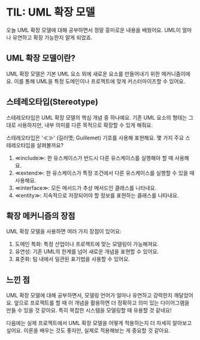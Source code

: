 # TIL: UML 확장 모델

오늘 UML 확장 모델에 대해 공부하면서 정말 흥미로운 내용을 배웠어요. UML이 얼마나 유연하고 확장 가능한지 알게 되었죠.

## UML 확장 모델이란?

UML 확장 모델은 기본 UML 요소 외에 새로운 요소를 만들어내기 위한 메커니즘이에요. 이를 통해 UML을 특정 도메인이나 프로젝트에 맞게 커스터마이즈할 수 있어요.

## 스테레오타입(Stereotype)

스테레오타입은 UML 확장 모델의 핵심 개념 중 하나예요. 기존 UML 요소의 형태는 그대로 사용하지만, 내부 의미를 다른 목적으로 확장할 수 있게 해줘요.

스테레오타입은 '≪≫' (길러멧; Guillemet) 기호를 사용해 표현해요. 몇 가지 주요 스테레오타입을 살펴볼까요?

1. ≪include≫: 한 유스케이스가 반드시 다른 유스케이스를 실행해야 할 때 사용해요.
2. ≪extend≫: 한 유스케이스가 특정 조건에서 다른 유스케이스를 실행할 수 있을 때 사용해요.
3. ≪interface≫: 모든 메서드가 추상 메서드인 클래스를 나타내요.
4. ≪entity≫: 지속적으로 저장되어야 할 정보를 표현하는 클래스를 나타내요.

## 확장 메커니즘의 장점

UML 확장 모델을 사용하면 여러 가지 장점이 있어요:

1. 도메인 특화: 특정 산업이나 프로젝트에 맞는 모델링이 가능해져요.
2. 유연성: 기존 UML의 한계를 넘어 새로운 개념을 표현할 수 있어요.
3. 표준화: 팀 내에서 일관된 표기법을 사용할 수 있어요.

## 느낀 점

UML 확장 모델에 대해 공부하면서, 모델링 언어가 얼마나 유연하고 강력한지 깨달았어요. 앞으로 프로젝트를 할 때 이 개념을 활용하면 더 정확하고 의미 있는 다이어그램을 만들 수 있을 것 같아요. 특히 복잡한 시스템을 모델링할 때 유용할 것 같네요!

다음에는 실제 프로젝트에서 UML 확장 모델을 어떻게 적용하는지 더 자세히 알아보고 싶어요. 이론을 배우는 것도 좋지만, 실제로 적용해보는 게 중요할 것 같아요.